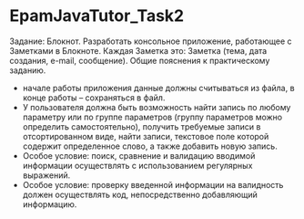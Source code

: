 # EpamJavaTutor_Task2
Задание:
Блокнот. Разработать консольное приложение, работающее с Заметками
в Блокноте. Каждая Заметка это: Заметка (тема, дата создания, e-mail, сообщение).
Общие пояснения к практическому заданию.
- начале работы приложения данные должны считываться из файла, в конце
работы – сохраняться в файл.
- У пользователя должна быть возможность найти запись по любому параметру
или по группе параметров (группу параметров можно определить
самостоятельно), получить требуемые записи в отсортированном виде, найти
записи, текстовое поле которой содержит определенное слово, а также
добавить новую запись.
- Особое условие: поиск, сравнение и валидацию вводимой информации
осуществлять с использованием регулярных выражений.
- Особое условие: проверку введенной информации на валидность должен
осуществлять код, непосредственно добавляющий информацию.
